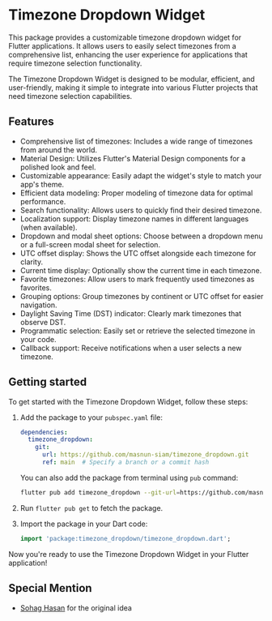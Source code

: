 <!--
This README describes the package. If you publish this package to pub.dev,
this README's contents appear on the landing page for your package.

For information about how to write a good package README, see the guide for
[writing package pages](https://dart.dev/tools/pub/writing-package-pages).

For general information about developing packages, see the Dart guide for
[creating packages](https://dart.dev/guides/libraries/create-packages)
and the Flutter guide for
[developing packages and plugins](https://flutter.dev/to/develop-packages).
-->


# Timezone Dropdown Widget

This package provides a customizable timezone dropdown widget for Flutter applications. It allows users to easily select timezones from a comprehensive list, enhancing the user experience for applications that require timezone selection functionality.

The Timezone Dropdown Widget is designed to be modular, efficient, and user-friendly, making it simple to integrate into various Flutter projects that need timezone selection capabilities.


## Features

- Comprehensive list of timezones: Includes a wide range of timezones from around the world.
- Material Design: Utilizes Flutter's Material Design components for a polished look and feel.
- Customizable appearance: Easily adapt the widget's style to match your app's theme.
- Efficient data modeling: Proper modeling of timezone data for optimal performance.
- Search functionality: Allows users to quickly find their desired timezone.
- Localization support: Display timezone names in different languages (when available).
- Dropdown and modal sheet options: Choose between a dropdown menu or a full-screen modal sheet for selection.
- UTC offset display: Shows the UTC offset alongside each timezone for clarity.
- Current time display: Optionally show the current time in each timezone.
- Favorite timezones: Allow users to mark frequently used timezones as favorites.
- Grouping options: Group timezones by continent or UTC offset for easier navigation.
- Daylight Saving Time (DST) indicator: Clearly mark timezones that observe DST.
- Programmatic selection: Easily set or retrieve the selected timezone in your code.
- Callback support: Receive notifications when a user selects a new timezone.


## Getting started

To get started with the Timezone Dropdown Widget, follow these steps:

1. Add the package to your `pubspec.yaml` file:

   ```yaml
   dependencies:
     timezone_dropdown:
       git:
         url: https://github.com/masnun-siam/timezone_dropdown.git
         ref: main  # Specify a branch or a commit hash
   ```

   You can also add the package from terminal using `pub` command:

   ```bash
   flutter pub add timezone_dropdown --git-url=https://github.com/masnun-siam/timezone_dropdown.git --git-ref=main
   ```

2. Run `flutter pub get` to fetch the package.

3. Import the package in your Dart code:

   ```dart
   import 'package:timezone_dropdown/timezone_dropdown.dart';
   ```

Now you're ready to use the Timezone Dropdown Widget in your Flutter application!


## Special Mention

- [Sohag Hasan](https://github.com/sohag-pro) for the original idea
